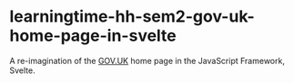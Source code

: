 # learningtime-hh-sem2-gov-uk-home-page-in-svelte

A re-imagination of the [GOV.UK](https://www.gov.uk/) home page in the JavaScript Framework, Svelte.
